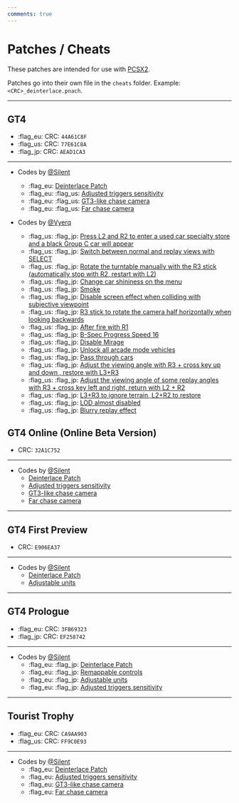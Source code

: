 ```yaml
---
comments: true
---
```


# Patches / Cheats

These patches are intended for use with [PCSX2](https://pcsx2.net/).

Patches go into their own file in the `cheats` folder. Example: `<CRC>_deinterlace.pnach`.

---

## GT4
* :flag_eu: CRC: `44A61C8F`
* :flag_us: CRC: `77E61C8A`
* :flag_jp: CRC: `AEAD1CA3`

---

* Codes by [@Silent](https://twitter.com/__silent_)
    - :flag_eu: [Deinterlace Patch](https://cookieplmonster.github.io/mods/gran-turismo-4/)
    - :flag_eu: :flag_us: [Adjusted triggers sensitivity](https://cookieplmonster.github.io/mods/gran-turismo-4/)
    - :flag_eu: :flag_us: [GT3-like chase camera](https://cookieplmonster.github.io/mods/gran-turismo-4/)
    - :flag_eu: :flag_us: [Far chase camera](https://cookieplmonster.github.io/mods/gran-turismo-4/)

* Codes by [@Vyerq](https://twitter.com/vyerq)
    - :flag_us: :flag_jp: [Press L2 and R2 to enter a used car specialty store and a black Group C car will appear](https://xn--pckq0c4g.com/codes/GT4)
    - :flag_us: :flag_jp: [Switch between normal and replay views with SELECT](https://xn--pckq0c4g.com/codes/GT4)
    - :flag_us: :flag_jp: [Rotate the turntable manually with the R3 stick (automatically stop with R2, restart with L2)](https://xn--pckq0c4g.com/codes/GT4)
    - :flag_us: :flag_jp: [Change car shininess on the menu](https://xn--pckq0c4g.com/codes/GT4)
    - :flag_us: :flag_jp: [Smoke](https://xn--pckq0c4g.com/codes/GT4)
    - :flag_us: :flag_jp: [Disable screen effect when colliding with subjective viewpoint](https://xn--pckq0c4g.com/codes/GT4)
    - :flag_us: :flag_jp: [R3 stick to rotate the camera half horizontally when looking backwards](https://xn--pckq0c4g.com/codes/GT4)
    - :flag_us: :flag_jp: [After fire with R1](https://xn--pckq0c4g.com/codes/GT4)
    - :flag_us: :flag_jp: [B-Spec Progress Speed 16](https://xn--pckq0c4g.com/codes/GT4)
    - :flag_us: :flag_jp: [Disable Mirage](https://xn--pckq0c4g.com/codes/GT4)
    - :flag_us: :flag_jp: [Unlock all arcade mode vehicles](https://xn--pckq0c4g.com/codes/GT4)
    - :flag_us: :flag_jp: [Pass through cars](https://xn--pckq0c4g.com/codes/GT4)
    - :flag_us: :flag_jp: [Adjust the viewing angle with R3 + cross key up and down , restore with L3+R3](https://xn--pckq0c4g.com/codes/GT4)
    - :flag_us: :flag_jp: [Adjust the viewing angle of some replay angles with R3 + cross key left and right, return with L2 + R2](https://xn--pckq0c4g.com/codes/GT4)
    - :flag_us: :flag_jp: [L3+R3 to ignore terrain, L2+R2 to restore](https://xn--pckq0c4g.com/codes/GT4)
    - :flag_us: :flag_jp: [LOD almost disabled](https://xn--pckq0c4g.com/codes/GT4)
    - :flag_us: :flag_jp: [Blurry replay effect](https://xn--pckq0c4g.com/codes/GT4)

## GT4 Online (Online Beta Version)
* CRC: `32A1C752`

---

* Codes by [@Silent](https://twitter.com/__silent_)
    * [Deinterlace Patch](https://cookieplmonster.github.io/mods/gran-turismo-4/)
    * [Adjusted triggers sensitivity](https://cookieplmonster.github.io/mods/gran-turismo-4/)
    * [GT3-like chase camera](https://cookieplmonster.github.io/mods/gran-turismo-4/)
    * [Far chase camera](https://cookieplmonster.github.io/mods/gran-turismo-4/)

---

## GT4 First Preview
* CRC: `E906EA37`

---

* Codes by [@Silent](https://twitter.com/__silent_)
    - [Deinterlace Patch](https://cookieplmonster.github.io/mods/gran-turismo-4/)
    - [Adjustable units](https://cookieplmonster.github.io/mods/gran-turismo-4/)

---

## GT4 Prologue
* :flag_eu: CRC: `3FB69323`
* :flag_jp: CRC: `EF258742`

---

* Codes by [@Silent](https://twitter.com/__silent_)
    * :flag_eu: :flag_jp: [Deinterlace Patch](https://cookieplmonster.github.io/mods/gran-turismo-4-prologue/)
    * :flag_eu: :flag_jp: [Remappable controls](https://cookieplmonster.github.io/mods/gran-turismo-4-prologue/)
    * :flag_eu: :flag_jp: [Adjustable units](https://cookieplmonster.github.io/mods/gran-turismo-4-prologue/)
    * :flag_eu: :flag_jp: [Adjusted triggers sensitivity](https://cookieplmonster.github.io/mods/gran-turismo-4-prologue/)

---

## Tourist Trophy
* :flag_eu: CRC: `CA9AA903`
* :flag_us: CRC: `FF9C0E93`

---

* Codes by [@Silent](https://twitter.com/__silent_)
    * :flag_eu: [Deinterlace Patch](https://cookieplmonster.github.io/mods/tourist-trophy/)
    * :flag_eu: [Adjusted triggers sensitivity](https://cookieplmonster.github.io/mods/tourist-trophy/)
    * :flag_eu: [GT3-like chase camera](https://cookieplmonster.github.io/mods/tourist-trophy/)
    * :flag_eu: [Far chase camera](https://cookieplmonster.github.io/mods/tourist-trophy/)


